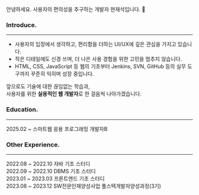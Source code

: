 안녕하세요. 사용자의 편의성을 추구하는 개발자 현재석입니다. 👋

### Introduce.
---
- 사용자의 입장에서 생각하고, 편리함을 더하는 UI/UX에 깊은 관심을 가지고 있습니다.  
- 작은 디테일에도 신경 쓰며, 더 나은 사용 경험을 위한 고민을 멈추지 않습니다.
- HTML, CSS, JavaScript 등 웹의 기초부터 
  Jenkins, SVN, GitHub 등의 실무 도구까지 꾸준히 익히며 성장 중입니다.

앞으로도 기술에 대한 끊임없는 학습과,  
사용자를 위한 **실용적인 웹 개발자**로 한 걸음씩 나아가겠습니다.

### Education.
---
2025.02 ~ 스마트웹 응용 프로그래밍 개발자B

### Other Experience.
---
2022.08 ~ 2022.10 자바 기초 스터디
<br>
2022.09 ~ 2022.10 DBMS 기초 스터디
<br>
2023.01 ~ 2023.03 프론트엔드 기초 스터디
<br>
2023.08 ~ 2023.12 SW전문인재양성사업 풀스택개발자양성과정(3기)
